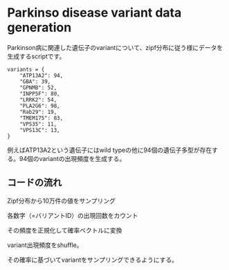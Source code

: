 # Parkinso disease variant data generation
Parkinson病に関連した遺伝子のvariantについて、zipf分布に従う様にデータを生成するscriptです。
```
variants = {
    "ATP13A2": 94,
    "GBA": 39,
    "GPNMB": 52,
    "INPP5F": 80,
    "LRRK2": 54,
    "PLA2G6": 98,
    "Rab29": 19,
    "TMEM175": 83,
    "VPS35": 11,
    "VPS13C": 13,
}
```
例えばATP13A2という遺伝子にはwild typeの他に94個の遺伝子多型が存在する。94個のvariantの出現頻度を生成する。

## コードの流れ

Zipf分布から10万件の値をサンプリング

各数字（=バリアントID）の出現回数をカウント

その頻度を正規化して確率ベクトルに変換

variant出現頻度をshuffle。

その確率に基づいてvariantをサンプリングできるようにする。
